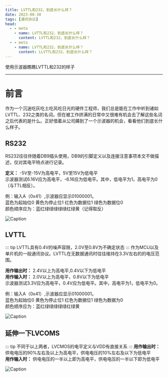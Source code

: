 ```yaml
---
title: LVTTL和232，到底长什么样？
date: 2023-08-30
tags: [通讯协议]
head:
  - - meta
    - name: LVTTL和232，到底长什么样？
      content: LVTTL和232，到底长什么样？
  - - meta
    - name: LVTTL和232，到底长什么样？
      content: LLVTTL和232，到底长什么样？
---
```


使用示波器瞧瞧LVTTL和232的样子

---

# 前言

作为一个沉迷吃灰吃土吃风吃日光的硬件工程师，我们总是能在工作中听到诸如LVTTL、232之类的名词。但在被工作挤满的日常中又很难有机会去了解这些名词之后代表的是什么。正好借着从公司薅到了一个示波器的机会，看看他们到底长什么样子。

## RS232
RS232往往伴随着DB9插头使用，DB9的引脚定义以及连接注意事项本文不做描述，仅对其电平特点进行记录。  

 **定义：** -5V至-15V为高电平，5V至15V为低电平  
 示波器测试6.16V应为高电平，-6.16应为低电平。其中，低电平为1，高电平为0（与TTL相反）。  
   
   例：输入A（0x41）,示波器应显示01000001。  
 蓝色为起始位0 黄色为停止位1 红色为数据位1 绿色为数据位0  
 颜色顺序应为：蓝红绿绿绿绿绿红绿黄（记得取反）  

![Caption](/TEK00002.jpg)


## LVTTL
::: tip
LVTTL具有0.4V的噪声容限，2.0V至0.8V为不确定状态
:::
作为MCU以及单片机的一般通讯协议。LVTTL在无数据通讯时往往维持在3.3V左右的的电压范围。  

 **用作输出时：** 2.4V以上为高电平,0.4V以下为低电平  
 **用作输入时：** 2.0V以上为高电平，0.8V以下为低电平  
 示波器测试3.3V应为高电平，0.4V应为低电平。其中，高电平为1，低电平为0。  

 例：输入A（0x41）,示波器应显示01000001。  
 蓝色为起始位0 黄色为停止位1 红色为数据位1 绿色为数据为0  
 颜色顺序应为：蓝红绿绿绿绿绿红绿黄  

 ![Caption](/TEK00000.jpg)

## 延伸一下LVCOMS
::: tip
不同于以上两者，LVCMOS的电平定义与VDD有直接关系
:::
 **用作输出时：** 供电电压的90%左右及以上为高电平，供电电压的10%左右及以下为低电平  
  **用作输入时：** 供电电压的一半以上即为高电平，供电电压的一半以下即为低电平


![Caption](/TEK00003.jpg)



